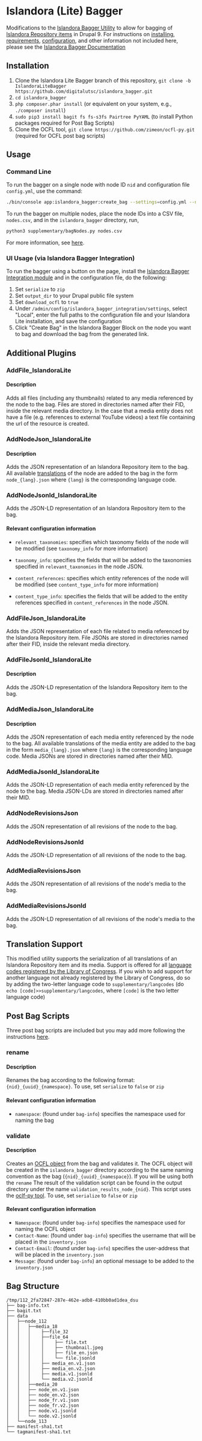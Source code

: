 # Islandora (Lite) Bagger
Modifications to the [Islandora Bagger Utility](https://github.com/mjordan/islandora_bagger) 
to allow for bagging of [Islandora Repository items](https://github.com/digitalutsc/islandora_content_type) in Drupal 9. 
For instructions on [installing](https://github.com/mjordan/islandora_bagger#installation), 
[requirements](https://github.com/mjordan/islandora_bagger#requirements), [configuration](https://github.com/mjordan/islandora_bagger#configuration),
and other information
not included here, please see the [Islandora Bagger Documentation](https://github.com/mjordan/islandora_bagger#islandora-bagger)

## Installation
1. Clone the Islandora Lite Bagger branch of this repository, `git clone -b IslandoraLiteBagger https://github.com/digitalutsc/islandora_bagger.git`
2. `cd islandora_bagger`
3. `php composer.phar install` (or equivalent on your system, e.g., `./composer install`)
4. `sudo pip3 install bagit fs fs-s3fs Pairtree PyYAML` (to install Python packages required for Post Bag Scripts)
5. Clone the OCFL tool, `git clone https://github.com/zimeon/ocfl-py.git` (required for OCFL post bag scripts) 

## Usage
### Command Line
To run the bagger on a single node with node ID `nid` and configuration file `config.yml`, use the command: 
```bash
./bin/console app:islandora_bagger:create_bag --settings=config.yml --node=nid
```
To run the bagger on multiple nodes, place the node IDs into a CSV file, `nodes.csv`, and in the `islandora_bagger` directory, run,
```bash
python3 supplementary/bagNodes.py nodes.csv
```
For more information, see [here](https://github.com/mjordan/islandora_bagger#command-line-usage).

### UI Usage (via Islandora Bagger Integration)
To run the bagger using a button on the page, install the [Islandora Bagger Integration module](https://github.com/mjordan/islandora_bagger_integration) and in the configuration file, do the following:
1. Set `serialize` to `zip`  
2. Set `output_dir` to your Drupal public file system 
3. Set `download_ocfl` to `true`
4. Under `/admin/config/islandora_bagger_integration/settings`, select "Local", enter the full paths to the configuration file and your Islandora Lite installation, and save the configuration
5. Click "Create Bag" in the Islandora Bagger Block on the node you want to bag and download the bag from the generated link. 

## Additional Plugins
### AddFile_IslandoraLite
#### Description
Adds all files (including any thumbnails) related to any media referenced
by the node to the bag. Files are stored in directories named after their FID, inside the relevant media directory.
In the case that a media entity does not have a file (e.g. references to external YouTube videos)
a text file containing the url of the resource is created.

### AddNodeJson_IslandoraLite
#### Description
Adds the JSON representation of an Islandora Repository item to the bag. All available [translations](#Translation-Support)
of the node are added to the bag in the form `node_{lang}.json` where `{lang}` 
is the corresponding language code.

### AddNodeJsonld_IslandoraLite
Adds the JSON-LD representation of an Islandora Repository item to the bag.

#### Relevant configuration information
- `relevant_taxonomies`: specifies which taxonomy fields of the node will be modified (see `taxonomy_info` for more information)

- `taxonomy_info`: specifies the fields that will be added to the taxonomies specified in `relevant_taxonomies` 
in the node JSON.

- `content_references`: specifies which entity references of the node will be modified (see `content_type_info` for more information)
  
- `content_type_info`: specifies the fields that will be added to the entity references specified in `content_references`
  in the node JSON.
  

### AddFileJson_IslandoraLite
Adds the JSON representation of each file related to media referenced by the Islandora Repository item.
File JSONs are stored in directories named after their FID, inside the relevant media directory.

### AddFileJsonld_IslandoraLite
#### Description
Adds the JSON-LD representation of the Islandora Repository item to the bag.

### AddMediaJson_IslandoraLite
#### Description
Adds the JSON representation of each media entity referenced by the node to the bag.
All available translations
of the media entity are added to the bag in the form `media_{lang}.json` where `{lang}`
is the corresponding language code.
Media JSONs are stored in directories named after their MID.

### AddMediaJsonld_IslandoraLite
Adds the JSON-LD representation of each media entity referenced by the node to the bag.
Media JSON-LDs are stored in directories named after their MID.

### AddNodeRevisionsJson
Adds the JSON representation of all revisions of the node to the bag.

### AddNodeRevisionsJsonld
Adds the JSON-LD representation of all revisions of the node to the bag.

### AddMediaRevisionsJson
Adds the JSON representation of all revisions of the node's media to the bag.

### AddMediaRevisionsJsonld
Adds the JSON-LD representation of all revisions of the node's media to the bag.


## Translation Support
This modified utility supports the serialization of all translations of an Islandora Repository item and its 
media. Support is offered for all [language codes registered by the Library of Congress](https://www.loc.gov/standards/iso639-2/php/code_list.php).
If you wish to add support for another language not already registered by the Library of Congress, do so by adding 
the two-letter language code to `supplementary/langcodes` (do `echo [code]>>supplementary/langcodes`, where `[code]` is the 
two letter language code)

## Post Bag Scripts
Three post bag scripts are included but you may add more following the instructions [here](https://github.com/mjordan/islandora_bagger#post-bag-scripts).
### rename
#### Description
Renames the bag according to the following format: `{nid}_{uuid}_{namespace}`.
To use, set `serialize` to `false` or `zip`
#### Relevant configuration information
- `namespace`: (found under `bag-info`) specifies the namespace used for naming the bag

### validate
#### Description
Creates an [OCFL object](https://ocfl.io/1.0/spec/) from the bag and validates it. 
The OCFL object will be created in the `islandora_bagger` directory according to the 
same naming convention as the bag (`{nid}_{uuid}_{namespace}`). If you will be using both the `rename`
The result of the validation script can be found in the output directory under the name `validation_results_node_{nid}`.
This script uses the [oclf-py tool](https://github.com/zimeon/ocfl-py).
To use, set `serialize` to `false` or `zip`

#### Relevant configuration information
- `Namespace`: (found under `bag-info`) specifies the namespace used for naming the OCFL object
- `Contact-Name`: (found under `bag-info`) specifies the username that will be placed in the `inventory.json`
- `Contact-Email`: (found under `bag-info`) specifies the user-address that will be placed in the `inventory.json`
- `Message`: (found under `bag-info`) an optional message to be added to the `inventory.json`

<!---
### uiIntegration
#### Description
Copies the contents of the output directory into the Drupal public file system to allow for support of the [Islandora 
Bagger UI](https://github.com/mjordan/islandora_bagger_integration). If you do not want to also have a copy of your
files in a directory outside of the Drupal public file system, you may simply set the `output_dir` to Drupal public file system path
and omit this script.

#### Relevant configuration information 
- `output_dir`: the original location of the bag
- `drupal_public_dir`: the full path to the Drupal public file system, can be found under `/admin/config/media/file-system` 


## Islandora Bagger Integration
The Islandora Lite Bagger allows for bagging nodes directly from their page via the 
[Islandora Bagger Integration module](https://github.com/mjordan/islandora_bagger_integration).
To setup bagging directly from the Drupal user interface, follow these instructions.
1. [Install](https://github.com/mjordan/islandora_bagger_integration#installation) and [configure](https://github.com/mjordan/islandora_bagger_integration#configuration) the Islandora Bagger Integration module.
2. In the configuration file, do the following:
  
    1. Set `serialize` to zip or tar.
    2. Set `drupal_public_dir` to your Drupal public file system
    3. Set `post_bag_scripts` to `["python3 src/PostBagScripts/uiIntegration.py"]`
3. Under `/admin/config/islandora_bagger_integration/settings`, select "Local", enter the full paths to the configuration file and your Islandora Lite installation, and save the configuration
4. Click "Create Bag" in the Islandora Bagger Block on the node you want to bag and download the bag from the generated link. 
-->

## Bag Structure
```text
/tmp/112_2fa72847-287e-462e-adb8-410bb0ad1dea_dsu
├── bag-info.txt
├── bagit.txt
├── data
│   ├──node_112
│   │   ├──media_18
│   │   │    ├──file_32
│   │   │    ├──file_64
│   │   │    │    ├── file.txt
│   │   │    │    ├── thumbnail.jpeg
│   │   │    │    ├── file_en.json
│   │   │    │    └── file.jsonld
│   │   │    ├── media_en.v1.json
│   │   │    ├── media_en.v2.json
│   │   │    ├── media.v1.jsonld
│   │   │    └── media.v2.jsonld
│   │   ├──media_20
│   │   ├── node_en.v1.json
│   │   ├── node_en.v2.json
│   │   ├── node_fr.v1.json
│   │   ├── node_fr.v2.json
│   │   ├── node.v1.jsonld
│   │   └── node.v2.jsonld
│   └──node_113
├── manifest-sha1.txt
└── tagmanifest-sha1.txt
```